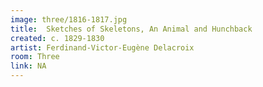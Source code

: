 ```yaml
---
image: three/1816-1817.jpg
title:  Sketches of Skeletons, An Animal and Hunchback
created: c. 1829-1830
artist: Ferdinand-Victor-Eugène Delacroix
room: Three
link: NA
---
```



